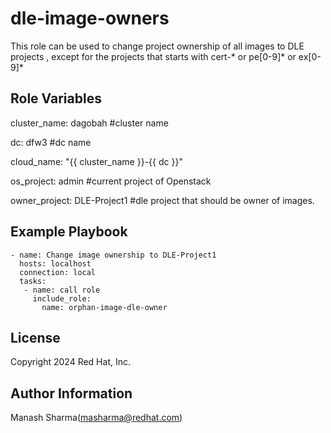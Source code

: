 dle-image-owners
=========

This role can be used to change project ownership of all images to DLE projects , except for the projects that starts with cert-* or pe[0-9]* or ex[0-9]*


Role Variables
--------------

cluster_name: dagobah  #cluster name

dc: dfw3   #dc name

cloud_name: "{{ cluster_name }}-{{ dc }}"

os_project: admin  #current project of Openstack

owner_project: DLE-Project1  #dle project that should be owner of images.


Example Playbook
----------------

    - name: Change image ownership to DLE-Project1
      hosts: localhost
      connection: local
      tasks:
       - name: call role
         include_role:
           name: orphan-image-dle-owner

License
-------

Copyright 2024 Red Hat, Inc.

Author Information
------------------
Manash Sharma(masharma@redhat.com)

